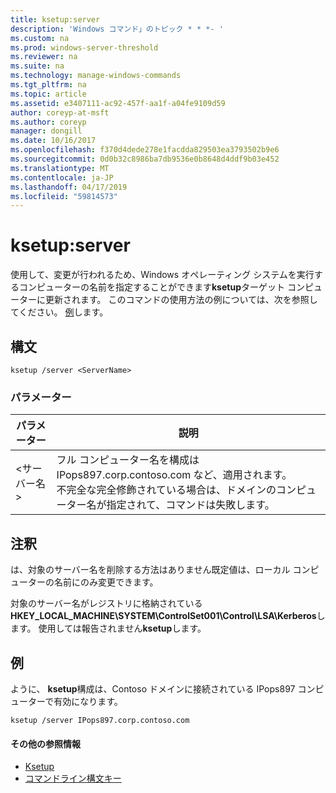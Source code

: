 ```yaml
---
title: ksetup:server
description: 'Windows コマンド」のトピック * * *- '
ms.custom: na
ms.prod: windows-server-threshold
ms.reviewer: na
ms.suite: na
ms.technology: manage-windows-commands
ms.tgt_pltfrm: na
ms.topic: article
ms.assetid: e3407111-ac92-457f-aa1f-a04fe9109d59
author: coreyp-at-msft
ms.author: coreyp
manager: dongill
ms.date: 10/16/2017
ms.openlocfilehash: f370d4dede278e1facdda829503ea3793502b9e6
ms.sourcegitcommit: 0d0b32c8986ba7db9536e0b8648d4ddf9b03e452
ms.translationtype: MT
ms.contentlocale: ja-JP
ms.lasthandoff: 04/17/2019
ms.locfileid: "59814573"
---
```

# <a name="ksetupserver"></a>ksetup:server



使用して、変更が行われるため、Windows オペレーティング システムを実行するコンピューターの名前を指定することができます**ksetup**ターゲット コンピューターに更新されます。 このコマンドの使用方法の例については、次を参照してください。 [例](#BKMK_Examples)します。

## <a name="syntax"></a>構文

```
ksetup /server <ServerName>
```

### <a name="parameters"></a>パラメーター

|パラメーター|説明|
|---------|-----------|
|\<サーバー名 >|フル コンピューター名を構成は IPops897.corp.contoso.com など、適用されます。</br>不完全な完全修飾されている場合は、ドメインのコンピューター名が指定されて、コマンドは失敗します。|

## <a name="remarks"></a>注釈

は、対象のサーバー名を削除する方法はありません既定値は、ローカル コンピューターの名前にのみ変更できます。

対象のサーバー名がレジストリに格納されている**HKEY_LOCAL_MACHINE\SYSTEM\ControlSet001\Control\LSA\Kerberos**します。 使用しては報告されません**ksetup**します。

## <a name="BKMK_Examples"></a>例

ように、 **ksetup**構成は、Contoso ドメインに接続されている IPops897 コンピューターで有効になります。
```
ksetup /server IPops897.corp.contoso.com
```

#### <a name="additional-references"></a>その他の参照情報

-   [Ksetup](ksetup.md)
-   [コマンドライン構文キー](command-line-syntax-key.md)